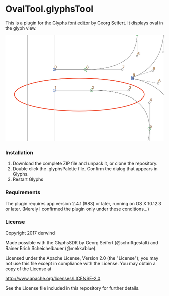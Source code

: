 # OvalTool.glyphsTool

This is a plugin for the [Glyphs font editor](https://glyphsapp.com/) by Georg Seifert.
It displays oval in the glyph view.

![](./Oval.png)

### Installation

1. Download the complete ZIP file and unpack it, or clone the repository.
2. Double click the .glyphsPalette file. Confirm the dialog that appears in Glyphs.
3. Restart Glyphs

### Requirements

The plugin requires app version 2.4.1 (983) or later, running on OS X 10.12.3 or later. (Merely I confirmed the plugin only under these conditions...)

### License

Copyright 2017 derwind

Made possible with the GlyphsSDK by Georg Seifert (@schriftgestalt) and Rainer Erich Scheichelbauer (@mekkablue).

Licensed under the Apache License, Version 2.0 (the "License");
you may not use this file except in compliance with the License.
You may obtain a copy of the License at

http://www.apache.org/licenses/LICENSE-2.0

See the License file included in this repository for further details.
